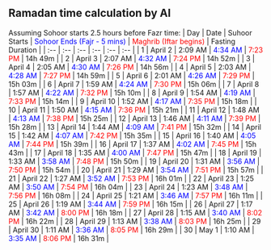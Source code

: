 ## Ramadan time calculation by AI
Assuming Sohoor starts 2.5 hours before Fazr time:
| Day | Date | Suhoor Starts | <span style="color:blue;">Sohoor Ends (Fajr - 5 mins)</span> | <span style="color:red;">Maghrib (Iftar begins)</span> | Fasting Duration |
| :-- | :-- | :-- | :-- | :-- | :-- |
| 1 | April 2 | 2:09 AM | <span style="color:blue;">4:34 AM</span> | <span style="color:red;">7:23 PM</span> | 14h 49m |
| 2 | April 3 | 2:07 AM | <span style="color:blue;">4:32 AM</span> | <span style="color:red;">7:24 PM</span> | 14h 52m |
| 3 | April 4 | 2:05 AM | <span style="color:blue;">4:30 AM</span> | <span style="color:red;">7:26 PM</span> | 14h 56m |
| 4 | April 5 | 2:03 AM | <span style="color:blue;">4:28 AM</span> | <span style="color:red;">7:27 PM</span> | 14h 59m |
| 5 | April 6 | 2:01 AM | <span style="color:blue;">4:26 AM</span> | <span style="color:red;">7:29 PM</span> | 15h 03m |
| 6 | April 7 | 1:59 AM | <span style="color:blue;">4:24 AM</span> | <span style="color:red;">7:30 PM</span> | 15h 06m |
| 7 | April 8 | 1:57 AM | <span style="color:blue;">4:22 AM</span> | <span style="color:red;">7:32 PM</span> | 15h 10m |
| 8 | April 9 | 1:54 AM | <span style="color:blue;">4:19 AM</span> | <span style="color:red;">7:33 PM</span> | 15h 14m |
| 9 | April 10 | 1:52 AM | <span style="color:blue;">4:17 AM</span> | <span style="color:red;">7:35 PM</span> | 15h 18m |
| 10 | April 11 | 1:50 AM | <span style="color:blue;">4:15 AM</span> | <span style="color:red;">7:36 PM</span> | 15h 21m |
| 11 | April 12 | 1:48 AM | <span style="color:blue;">4:13 AM</span> | <span style="color:red;">7:38 PM</span> | 15h 25m |
| 12 | April 13 | 1:46 AM | <span style="color:blue;">4:11 AM</span> | <span style="color:red;">7:39 PM</span> | 15h 28m |
| 13 | April 14 | 1:44 AM | <span style="color:blue;">4:09 AM</span> | <span style="color:red;">7:41 PM</span> | 15h 32m |
| 14 | April 15 | 1:42 AM | <span style="color:blue;">4:07 AM</span> | <span style="color:red;">7:42 PM</span> | 15h 35m |
| 15 | April 16 | 1:40 AM | <span style="color:blue;">4:05 AM</span> | <span style="color:red;">7:44 PM</span> | 15h 39m |
| 16 | April 17 | 1:37 AM | <span style="color:blue;">4:02 AM</span> | <span style="color:red;">7:45 PM</span> | 15h 43m |
| 17 | April 18 | 1:35 AM | <span style="color:blue;">4:00 AM</span> | <span style="color:red;">7:47 PM</span> | 15h 47m |
| 18 | April 19 | 1:33 AM | <span style="color:blue;">3:58 AM</span> | <span style="color:red;">7:48 PM</span> | 15h 50m |
| 19 | April 20 | 1:31 AM | <span style="color:blue;">3:56 AM</span> | <span style="color:red;">7:50 PM</span> | 15h 54m |
| 20 | April 21 | 1:29 AM | <span style="color:blue;">3:54 AM</span> | <span style="color:red;">7:51 PM</span> | 15h 57m |
| 21 | April 22 | 1:27 AM | <span style="color:blue;">3:52 AM</span> | <span style="color:red;">7:53 PM</span> | 16h 01m |
| 22 | April 23 | 1:25 AM | <span style="color:blue;">3:50 AM</span> | <span style="color:red;">7:54 PM</span> | 16h 04m |
| 23 | April 24 | 1:23 AM | <span style="color:blue;">3:48 AM</span> | <span style="color:red;">7:56 PM</span> | 16h 08m |
| 24 | April 25 | 1:21 AM | <span style="color:blue;">3:46 AM</span> | <span style="color:red;">7:57 PM</span> | 16h 11m |
| 25 | April 26 | 1:19 AM | <span style="color:blue;">3:44 AM</span> | <span style="color:red;">7:59 PM</span> | 16h 15m |
| 26 | April 27 | 1:17 AM | <span style="color:blue;">3:42 AM</span> | <span style="color:red;">8:00 PM</span> | 16h 18m |
| 27 | April 28 | 1:15 AM | <span style="color:blue;">3:40 AM</span> | <span style="color:red;">8:02 PM</span> | 16h 22m |
| 28 | April 29 | 1:13 AM | <span style="color:blue;">3:38 AM</span> | <span style="color:red;">8:03 PM</span> | 16h 25m |
| 29 | April 30 | 1:11 AM | <span style="color:blue;">3:36 AM</span> | <span style="color:red;">8:05 PM</span> | 16h 29m |
| 30 | May 1 | 1:10 AM | <span style="color:blue;">3:35 AM</span> | <span style="color:red;">8:06 PM</span> | 16h 31m |
